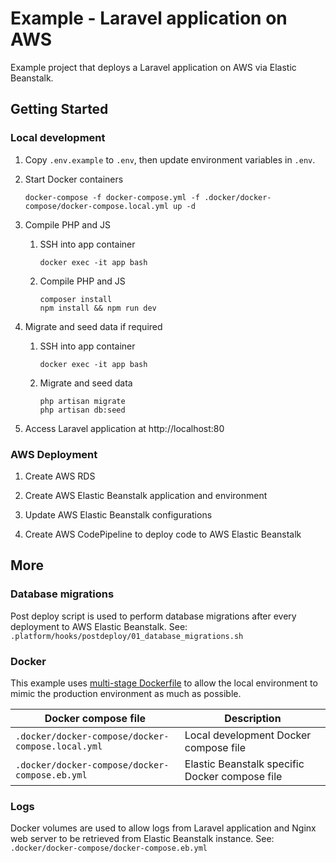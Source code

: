 # Example - Laravel application on AWS

Example project that deploys a Laravel application on AWS via Elastic Beanstalk.

## Getting Started

### Local development

1. Copy `.env.example` to `.env`, then update environment variables in `.env`.

2. Start Docker containers

    `docker-compose -f docker-compose.yml -f .docker/docker-compose/docker-compose.local.yml up -d`

3. Compile PHP and JS

    1. SSH into app container

        `docker exec -it app bash`

    2. Compile PHP and JS

        ```
        composer install
        npm install && npm run dev
        ```

4. Migrate and seed data if required

    1. SSH into app container

        `docker exec -it app bash`

    2. Migrate and seed data

        ```
        php artisan migrate
        php artisan db:seed
        ```

5. Access Laravel application at http://localhost:80

### AWS Deployment

1. Create AWS RDS

2. Create AWS Elastic Beanstalk application and environment

3. Update AWS Elastic Beanstalk configurations

4. Create AWS CodePipeline to deploy code to AWS Elastic Beanstalk

## More

### Database migrations

Post deploy script is used to perform database migrations after every deployment to AWS Elastic Beanstalk. See: `.platform/hooks/postdeploy/01_database_migrations.sh`

### Docker

This example uses [multi-stage Dockerfile](https://docs.docker.com/develop/develop-images/multistage-build/) to allow the local environment to mimic the production environment as much as possible.

| Docker compose file                               | Description                                    |
| ------------------------------------------------- | ---------------------------------------------- |
| `.docker/docker-compose/docker-compose.local.yml` | Local development Docker compose file          |
| `.docker/docker-compose/docker-compose.eb.yml`    | Elastic Beanstalk specific Docker compose file |

### Logs

Docker volumes are used to allow logs from Laravel application and Nginx web server to be retrieved from Elastic Beanstalk instance. See: `.docker/docker-compose/docker-compose.eb.yml`
